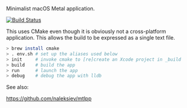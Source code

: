 Minimalist macOS Metal application.

[![Build Status](https://travis-ci.org/prideout/parm.png?branch=master)](https://travis-ci.org/prideout/parm)

This uses CMake even though it is obviously not a cross-platform application.  This allows the build to be expressed as a single text file.

```bash
> brew install cmake
> . env.sh # set up the aliases used below
> init     # invoke cmake to [re]create an Xcode project in _build
> build    # build the app
> run      # launch the app
> debug    # debug the app with lldb
```

See also:

https://github.com/naleksiev/mtlpp
